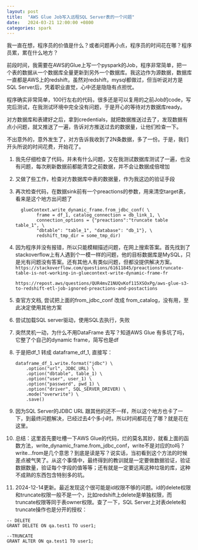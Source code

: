 ```yaml
---
layout: post
title:  "AWS Glue Job写入远程SQL Server表的一个问题"
date:   2024-03-21 12:00:00 +0800
categories: spark
--- 
```


我一直在想，程序员的价值是什么？或者问题再小点，程序员的时间花在哪？程序员累，累在什么地方？ 

前段时间，我需要在AWS的Glue上写一个pyspark的Job，程序非常简单，把一个表的数据从一个数据库全量更新到另外一个数据库。我这边作为源数据，数据库一直都是AWS上的redshift，虽然对redshift，mysql都做过，但当听说对方是SQL Server后，凭着职业直觉，心中还是隐隐有点担忧。 

程序确实非常简单，100行左右的代码，很多还是可以复用的之前Job的code，写完后测试，在我测试环境中完全没有问题，于是开心的等待对方数据库ready。

对方数据库和表建好之后，拿到credentials，就把数据推送过去了，发现数据有点小问题，就又推送了一遍，告诉对方推送过去的数据量，让他们检查一下。 

不出意外的，意外发生了，对方告诉我收到了2N条数据，多了一份。于是，我们开头所说的时间花费，开始花了。

1. 我先仔细检查了代码，并未有什么问题，又在我测试数据库测试了一遍，也没有问题，每次刷新数据前都能清空之前数据，并不会让数据成倍增加

2. 又做了些工作，检查对方数据库中表的数据量，作为我这边的验证手段

3. 再次检查代码，在数据sink前有一个preactions的参数，用来清空target表，看来是这个地方出问题了 
	```
	  glueContext.write_dynamic_frame.from_jdbc_conf( \
			frame = df_1, catalog_connection = db_link_1, \
			connection_options = {"preactions":"truncate table table_1", \
			"dbtable": "table_1", "database": "db_1"}, \
			redshift_tmp_dir = some_tmp_dir)
	``` 

4. 因为程序并没有报错，所以只能模糊描述问题，在网上搜索答案。首先找到了stackoverflow上有人遇到个一模一样的问题，他的目标数据库是MySQL，只是光有问题没有答案。还有其他人有类似问题，但都没提供解决方案。
    `https://stackoverflow.com/questions/61611845/preactionstruncate-table-is-not-working-in-gluecontext-write-dynamic-frame-fr`

    `https://repost.aws/questions/QUR4mvZ1NUQvKof115XSOxPg/aws-glue-s3-to-redshift-etl-job-ignored-preactions-and-postactions`

5. 查官方文档, 尝试把上面的from_jdbc_conf 改成 from_catalog，没有用，至此决定使用其他方案

6. 尝试加载SQL server驱动，使用SQL去执行，失败

7. 突然灵机一动，为什么不用DataFrame 去写？知道AWS Glue 有多坑了吗，它整了个自己的dynamic frame，简写也是df

8. 于是把df_1 转成 dataframe_df_1, 直接写：
	```
	dataframe_df_1.write.format("jdbc") \
		.option("url", JDBC_URL) \
		.option("dbtable", table_1) \
		.option("user", user_1) \
		.option("password", pwd_1) \
		.option("driver", SQL_SERVER_DRIVER) \
		.mode("overwrite") \
		.save()
	```
9. 因为SQL Server的JDBC URL 跟其他的还不一样，所以这个地方也卡了一下，到最终问题解决，已经过去4个多小时。所以时间都花在了哪？就是花在这里。

10. 总结：这里首先要吐槽一下AWS Glue的代码，烂的莫名其妙，就看上面的函数方法，write_dynamic_frame.from_jdbc_conf，write不是对应的to吗？write...from是几个意思？到底是读是写？说实话，当初看到这个方法的时候差点被气笑了。从这个事情中，最终得到的教训就是一定要做数据验证，验证数据数量，验证每个字段的值等等；还有就是一定要远离这种垃圾的库，这种不成熟的东西包含特别多的坑。

11. 2024-12-14更新。最近发现这个很可能是id权限不够的问题。id的delete权限和truncate权限一般不是一个，比如redshift上delete是单独权限，而truncate权限等同于表owner权限。查了一下，SQL Server上对表delete和truncate操作也是分开的授权：
```
-- DELETE 
GRANT DELETE ON qa.test1 TO user1;

--TRUNCATE
GRANT ALTER ON qa.test1 TO user1;
```

